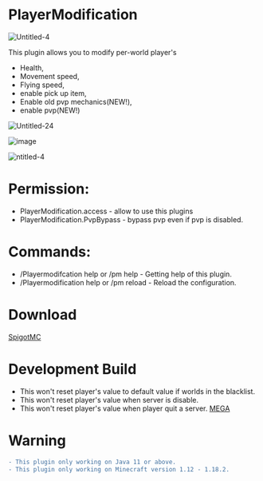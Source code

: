 # PlayerModification

![Untitled-4](https://user-images.githubusercontent.com/88251253/157810169-6dd0cf5d-675a-4853-81b0-b733c3e876f2.png)

This plugin allows you to modify per-world player's
- Health,
- Movement speed,
- Flying speed,
- enable pick up item,
- Enable old pvp mechanics(NEW!),
- enable pvp(NEW!)

![Untitled-24](https://user-images.githubusercontent.com/88251253/157810220-dde885a8-8628-45d7-b211-48a2cdfc2301.png)

![image](https://user-images.githubusercontent.com/88251253/157810236-ea8a0153-dc3d-4e50-bba4-0475febfffb5.png)

![ntitled-4](https://user-images.githubusercontent.com/88251253/157810268-6810f26c-9d14-47e5-9327-719308cd1a0d.png)

# Permission:
- PlayerModification.access - allow to use this plugins
- PlayerModification.PvpBypass - bypass pvp even if pvp is disabled.
# Commands:
- /Playermodifcation help or /pm help - Getting help of this plugin.
- /Playermodification help or /pm reload - Reload the configuration.

# Download
[SpigotMC](https://www.spigotmc.org/resources/playermodification-modify-per-world-players-value-such-as-health-movement-speed-and-more.66451/)
# Development Build
- This won't reset player's value to default value if worlds in the blacklist.
- This won't reset player's value when server is disable.
- This won't reset player's value when player quit a server.
[MEGA](https://mega.nz/file/WH42xaoS#c8O69hrJTwSKxF98BOtLWATpxHNbrCaAanh9LiFZqG8)

# Warning
```diff
- This plugin only working on Java 11 or above.
- This plugin only working on Minecraft version 1.12 - 1.18.2.




